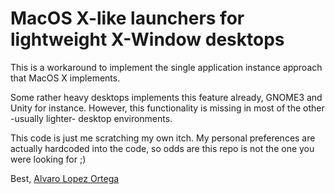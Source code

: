 MacOS X-like launchers for lightweight X-Window desktops
========================================================

This is a workaround to implement the single application instance
approach that MacOS X implements.

Some rather heavy desktops implements this feature already, GNOME3 and
Unity for instance. However, this functionality is missing in most of
the other -usually lighter- desktop environments.

This code is just me scratching my own itch. My personal preferences
are actually hardcoded into the code, so odds are this repo is not the
one you were looking for ;)

Best,
[Alvaro Lopez Ortega](mailto:alvaro@alobbs.com)
